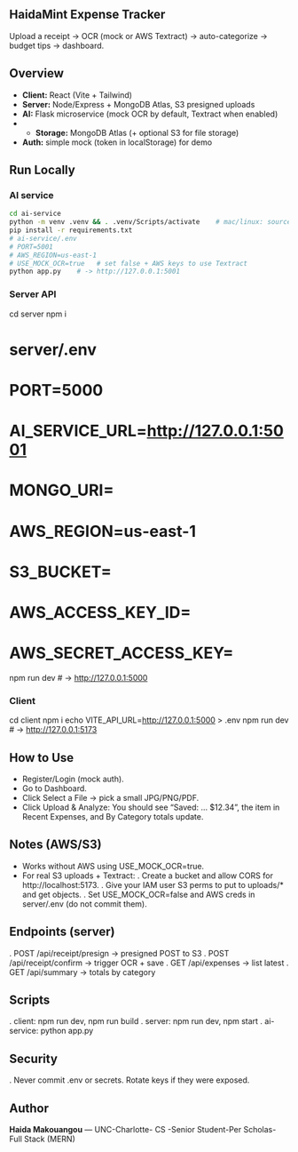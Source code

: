 ## HaidaMint Expense Tracker

Upload a receipt → OCR (mock or AWS Textract) → auto-categorize → budget tips → dashboard.

## Overview
- **Client:** React (Vite + Tailwind)
- **Server:** Node/Express + MongoDB Atlas, S3 presigned uploads
- **AI:** Flask microservice (mock OCR by default, Textract when enabled)
- - **Storage:** MongoDB Atlas (+ optional S3 for file storage)
- **Auth:** simple mock (token in localStorage) for demo

## Run Locally
### AI service
```bash
cd ai-service
python -m venv .venv && . .venv/Scripts/activate    # mac/linux: source .venv/bin/activate
pip install -r requirements.txt
# ai-service/.env
# PORT=5001
# AWS_REGION=us-east-1
# USE_MOCK_OCR=true   # set false + AWS keys to use Textract
python app.py    # -> http://127.0.0.1:5001
```

### Server API
cd server
npm i
# server/.env
# PORT=5000
# AI_SERVICE_URL=http://127.0.0.1:5001
# MONGO_URI=<your MongoDB Atlas URI>
# AWS_REGION=us-east-1
# S3_BUCKET=<your-s3-bucket>
# AWS_ACCESS_KEY_ID=<never commit>
# AWS_SECRET_ACCESS_KEY=<never commit>
npm run dev     # -> http://127.0.0.1:5000

### Client 
cd client
npm i
echo VITE_API_URL=http://127.0.0.1:5000 > .env
npm run dev     # -> http://127.0.0.1:5173

## How to Use 

- Register/Login (mock auth).
- Go to Dashboard.
- Click Select a File → pick a small JPG/PNG/PDF.
- Click Upload & Analyze: 
      You should see “Saved: … $12.34”, the item in Recent Expenses, and By Category totals update.

## Notes (AWS/S3)

- Works without AWS using USE_MOCK_OCR=true.
- For real S3 uploads + Textract:
        . Create a bucket and allow CORS for http://localhost:5173.
        . Give your IAM user S3 perms to put to uploads/* and get objects.
        . Set USE_MOCK_OCR=false and AWS creds in server/.env (do not commit them).

## Endpoints (server)

. POST /api/receipt/presign → presigned POST to S3
. POST /api/receipt/confirm → trigger OCR + save
. GET /api/expenses → list latest
. GET /api/summary → totals by category

## Scripts

. client: npm run dev, npm run build
. server: npm run dev, npm start
. ai-service: python app.py

## Security

. Never commit .env or secrets. Rotate keys if they were exposed.

## Author 

**Haida Makouangou** — UNC-Charlotte- CS -Senior Student-Per Scholas- Full Stack (MERN)

